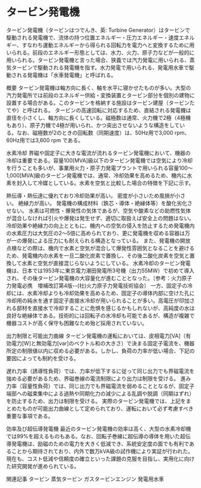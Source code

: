 # タービン発電機

タービン発電機（タービンはつでんき、英: Turbine Generator）はタービンで駆動される発電機で、流体の持つ位置エネルギー・圧力エネルギー・速度エネルギー、すなわち運動エネルギーから得られる回転力を電力へと変換するために用いられる。前段のエネルギー形態としては、水力、火力、原子力などが一般的に用いられる。タービン発電機と言った場合、狭義では汽力発電に用いられる、蒸気タービンで駆動される発電機を指す。水力発電で用いられる、発電用水車で駆動される発電機は「水車発電機」と呼ばれる。

概要
タービン発電機は軸方向に長く、軸を水平に寝かせたものが多い。大型の汽力発電所では前段のエネルギー供給・変換装置とタービン部分を個別の建物に設置する場合がある。このタービンを格納する施設はタービン建屋（タービンたてや）と呼ばれる。
タービンの高速回転に対応するため、直結される発電機は直径を小さくし、軸方向に長くしている。磁極数は通常、火力機で2極（4極機もあり）、原子力機で4極が用いられ、かつ突出させないような構造をしている。なお、磁極数が2のときの回転数（同期速度）は、50Hz用で3,000 rpm、60Hz用では3,600 rpm である。

水素冷却
界磁や固定子に大きな電流が流れるタービン発電機において、機器の冷却は重要である。容量100[MVA]級以下のタービン発電機では空気により冷却を行うことも多いが、事業用火力・原子力発電プラントで用いられる容量100～1,000[MVA]級のタービン発電機では、通常、冷却効果を高めるため、機内に水素を封入して冷媒としている。水素を空気と比較した場合の特徴を下記に示す。

熱伝導・熱伝達に優れており冷却効果が高い。
密度が小さいため風損が小さい。
絶縁力が高い。
発電機の構成材料（鉄芯・導体・絶縁体等）を酸化劣化させない。
水素は可燃性・爆発性の気体であるが、空気や酸素などの助燃性気体が混合しなければ引火や爆発は発生せず、適切に取扱えば安全上の問題はない。冷却効果や絶縁力の向上とともに、機内への空気の侵入を防止するため発電機内の水素圧力は大気圧の2～5倍に高められており、更に発電機を収める容器は万が一の爆発による圧力にも耐えられる構造となっている。
また、発電機の開放点検などの際は、機内で水素と空気が混合して爆発性雰囲気となることを避けるため、発電機内の水素を一旦二酸化炭素で置換し、その後二酸化炭素を空気と置換して水素と空気が直接混じらないようにしている。
水素冷却のタービン発電機は、日本では1953年に東京電力潮田発電所3号機（出力55MW）で初めて導入され、その後タービン発電機の大容量化が進むこととなった。〔参考：火力原子力発電必携　増補改訂第4版--(社)火力原子力発電技術協会〕
一方、固定子の冷却には、水素冷却よりも冷却効果を高めるため、固定子の導体内部に空けた孔に冷却用の純水を通す固定子直接水冷却が用いられることが多い。高電圧が印加される部材を直接水で冷却することに危惧を感じるかもしれないが、高純度の水は良好な絶縁体である。技術的には回転子の水冷却も可能であるが、構造が複雑で機器コストが高く保守も困難なため殆ど採用されていない。

出力制限と可能出力曲線
タービン発電機の運転においては、皮相電力[VA]（有効電力[W]と無効電力[var]のベクトル和の大きさ）で決まる固定子電流を、機器所定の制限値以内に収める必要がある。しかし、負荷の力率が低い場合、下記の要因によっても制約を受ける。

遅れ力率（誘導性負荷）では、力率が低下するに従って同じ出力でも界磁電流を強める必要があるため、界磁巻線の電流制限により出力は制限を受ける。
進み力率（容量性負荷）では、同じ出力でも界磁電流を弱めることとなるが、固定子端部への磁束集中による過熱や同期化力の減少による乱調や脱調（同期はずれ）を防止するため、出力は制限を受ける。
実際のタービン発電機では、上記をまとめたものが可能出力曲線として定められており、運転において必ず考慮すべき重要な事項である。

効率及び超伝導発電機
最近のタービン発電機の効率は高く、大型の水素冷却機では99%を超えるものもある。なお、回転子巻線に超伝導の導体を用いた超伝導発電機は、励磁のための電力を大きく低減でき、系統安定度の面でも有利であることから期待されており、内外で数万kVA級の試作機により実証が行われた。現在も、コスト低減や信頼度の確立といった課題の克服を目指し、実用化に向けた研究開発が進められている。

関連記事
タービン
蒸気タービン
ガスタービンエンジン
発電用水車